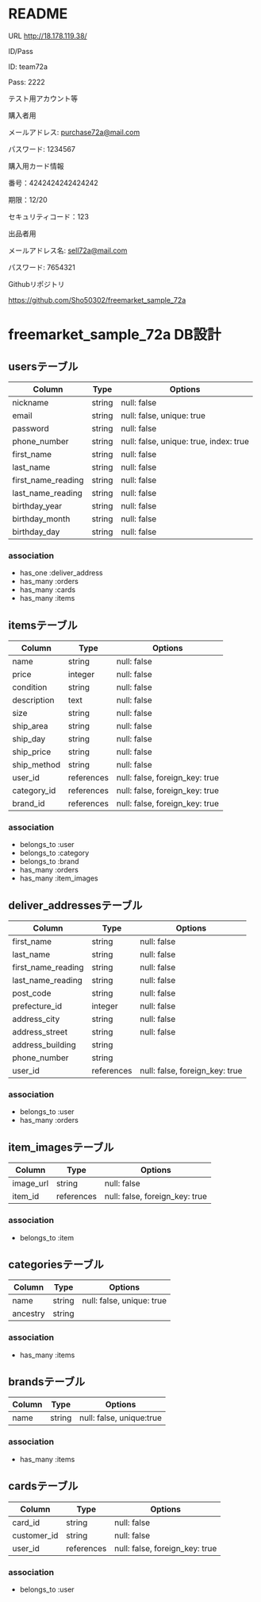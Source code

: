 # README

URL http://18.178.119.38/

ID/Pass

ID: team72a

Pass: 2222


テスト用アカウント等

購入者用

メールアドレス: purchase72a@mail.com

パスワード: 1234567


購入用カード情報

番号：4242424242424242

期限：12/20

セキュリティコード：123


出品者用

メールアドレス名:  sell72a@mail.com

パスワード: 7654321


Githubリポジトリ

https://github.com/Sho50302/freemarket_sample_72a



# freemarket_sample_72a DB設計

## usersテーブル
|Column|Type|Options|
|------|----|-------|
|nickname|string|null: false|
|email|string|null: false, unique: true|
|password|string|null: false|
|phone_number|string|null: false, unique: true, index: true|
|first_name|string|null: false|
|last_name|string|null: false|
|first_name_reading|string|null: false|
|last_name_reading|string|null: false|
|birthday_year|string|null: false|
|birthday_month|string|null: false|
|birthday_day|string|null: false|
### association
- has_one :deliver_address
- has_many :orders
- has_many :cards
- has_many :items

## itemsテーブル
|Column|Type|Options|
|------|----|-------|
|name|string|null: false|
|price|integer|null: false|
|condition|string|null: false|
|description|text|null: false|
|size|string|null: false|
|ship_area|string|null: false|
|ship_day|string|null: false|
|ship_price|string|null: false|
|ship_method|string|null: false|
|user_id|references|null: false, foreign_key: true|
|category_id|references|null: false, foreign_key: true|
|brand_id|references|null: false, foreign_key: true|
### association
- belongs_to :user
- belongs_to :category
- belongs_to :brand
- has_many :orders
- has_many :item_images

## deliver_addressesテーブル
|Column|Type|Options|
|------|----|-------|
|first_name|string|null: false|
|last_name|string|null: false|
|first_name_reading|string|null: false|
|last_name_reading|string|null: false|
|post_code|string|null: false|
|prefecture_id|integer|null: false|
|address_city|string|null: false|
|address_street|string|null: false|
|address_building|string||
|phone_number|string||
|user_id|references|null: false, foreign_key: true|
### association
- belongs_to :user
- has_many :orders

## item_imagesテーブル
|Column|Type|Options|
|------|----|-------|
|image_url|string|null: false|
|item_id|references|null: false, foreign_key: true|
### association
- belongs_to :item

## categoriesテーブル
|Column|Type|Options|
|------|----|-------|
|name|string|null: false, unique: true|
|ancestry|string||
### association
- has_many :items

## brandsテーブル
|Column|Type|Options|
|------|----|-------|
|name|string|null: false, unique:true|
### association
- has_many :items

## cardsテーブル
|Column|Type|Options|
|------|----|-------|
|card_id|string|null: false|
|customer_id|string|null: false|
|user_id|references|null: false, foreign_key: true|
### association
- belongs_to :user
